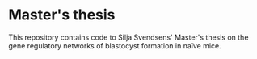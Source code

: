 # Master's thesis

This repository contains code to Silja Svendsens' Master's thesis on the gene regulatory networks of blastocyst formation in naïve mice.
